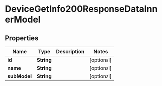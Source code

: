 

# DeviceGetInfo200ResponseDataInnerModel


## Properties

| Name | Type | Description | Notes |
|------------ | ------------- | ------------- | -------------|
|**id** | **String** |  |  [optional] |
|**name** | **String** |  |  [optional] |
|**subModel** | **String** |  |  [optional] |



